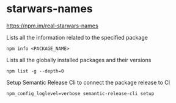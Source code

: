 # starwars-names








https://npm.im/real-starwars-names


Lists all the information related to the specified package
```
npm info <PACKAGE_NAME>
```


Lists all the globally installed packages and their versions
```
npm list -g --depth=0
```


Setup Semantic Release Cli to connect the package release to CI
```
npm_config_loglevel=verbose semantic-release-cli setup 
```
